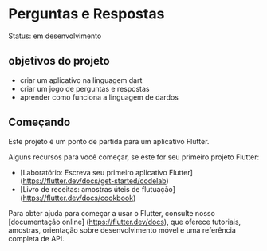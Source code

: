<h1>Perguntas e Respostas</h1>

Status: em desenvolvimento


## objetivos do projeto

+ criar um aplicativo na linguagem dart
+ criar um jogo de perguntas e respostas
+ aprender como funciona a linguagem de dardos

## Começando

Este projeto é um ponto de partida para um aplicativo Flutter.

Alguns recursos para você começar, se este for seu primeiro projeto Flutter:

- [Laboratório: Escreva seu primeiro aplicativo Flutter] (https://flutter.dev/docs/get-started/codelab)
- [Livro de receitas: amostras úteis de flutuação] (https://flutter.dev/docs/cookbook)

Para obter ajuda para começar a usar o Flutter, consulte nosso
[documentação online] (https://flutter.dev/docs), que oferece tutoriais,
amostras, orientação sobre desenvolvimento móvel e uma referência completa de API.
